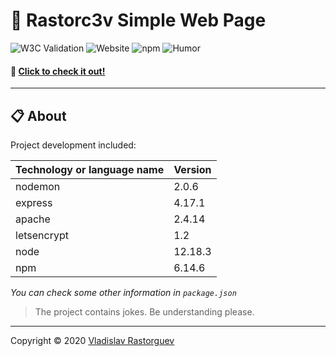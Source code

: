 # **:triangular_flag_on_post: Rastorc3v Simple Web Page**

![W3C Validation](https://img.shields.io/w3c-validation/html?targetUrl=https%3A%2F%2Fvalidator.w3.org%2F)
![Website](https://img.shields.io/website?down_color=lightgray&down_message=offline&up_color=blue&up_message=online&url=https%3A%2F%2Frastorc3v.com)
![npm](https://img.shields.io/npm/v/express)
![Humor](https://img.shields.io/badge/humor-yes-success)

#### :paperclip: [Click to check it out!](https://rastorc3v.com)

---

## **:clipboard: About**

Project development included:

| Technology or language name | Version     |
| --------------------------- | ----------- |
| nodemon                     | 2.0.6       |
| express                     | 4.17.1      |
| apache                      | 2.4.14      |
| letsencrypt                 | 1.2         |
| node                        | 12.18.3     |
| npm                         | 6.14.6      |


_You can check some other information in `package.json`_

>The project contains jokes. Be understanding please.

---

Copyright © 2020 [Vladislav Rastorguev](https://github.com/rastorc3v)
